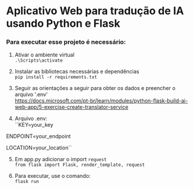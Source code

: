# Aplicativo Web para tradução de IA usando Python e Flask

### Para executar esse projeto é necessário:

1) Ativar o ambiente virtual  
``.\Scripts\activate``

2) Instalar as bibliotecas necessárias e dependências  
``pip install -r requirements.txt``

3) Seguir as orientações a seguir para obter os dados e preencher o arquivo '.env'  
https://docs.microsoft.com/pt-br/learn/modules/python-flask-build-ai-web-app/5-exercise-create-translator-service

4) Arquivo .env:  
``KEY=your_key  

ENDPOINT=your_endpoint  

LOCATION=your_location``  

5) Em app.py adicionar o import ``request``  
``from flask import Flask, render_template, request``  

6) Para executar, use o comando:  
``flask run``  

